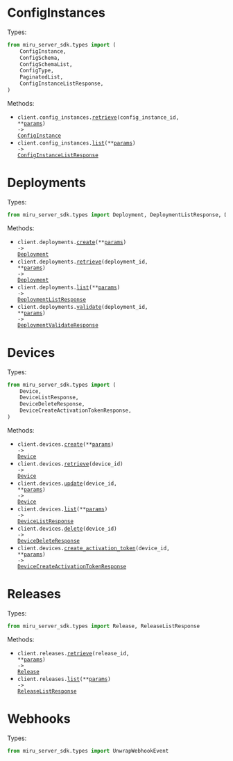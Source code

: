 # ConfigInstances

Types:

```python
from miru_server_sdk.types import (
    ConfigInstance,
    ConfigSchema,
    ConfigSchemaList,
    ConfigType,
    PaginatedList,
    ConfigInstanceListResponse,
)
```

Methods:

- <code title="get /config_instances/{config_instance_id}">client.config_instances.<a href="./src/miru_server_sdk/resources/config_instances.py">retrieve</a>(config_instance_id, \*\*<a href="src/miru_server_sdk/types/config_instance_retrieve_params.py">params</a>) -> <a href="./src/miru_server_sdk/types/config_instance.py">ConfigInstance</a></code>
- <code title="get /config_instances">client.config_instances.<a href="./src/miru_server_sdk/resources/config_instances.py">list</a>(\*\*<a href="src/miru_server_sdk/types/config_instance_list_params.py">params</a>) -> <a href="./src/miru_server_sdk/types/config_instance_list_response.py">ConfigInstanceListResponse</a></code>

# Deployments

Types:

```python
from miru_server_sdk.types import Deployment, DeploymentListResponse, DeploymentValidateResponse
```

Methods:

- <code title="post /deployments">client.deployments.<a href="./src/miru_server_sdk/resources/deployments.py">create</a>(\*\*<a href="src/miru_server_sdk/types/deployment_create_params.py">params</a>) -> <a href="./src/miru_server_sdk/types/deployment.py">Deployment</a></code>
- <code title="get /deployments/{deployment_id}">client.deployments.<a href="./src/miru_server_sdk/resources/deployments.py">retrieve</a>(deployment_id, \*\*<a href="src/miru_server_sdk/types/deployment_retrieve_params.py">params</a>) -> <a href="./src/miru_server_sdk/types/deployment.py">Deployment</a></code>
- <code title="get /deployments">client.deployments.<a href="./src/miru_server_sdk/resources/deployments.py">list</a>(\*\*<a href="src/miru_server_sdk/types/deployment_list_params.py">params</a>) -> <a href="./src/miru_server_sdk/types/deployment_list_response.py">DeploymentListResponse</a></code>
- <code title="post /deployments/{deployment_id}/validate">client.deployments.<a href="./src/miru_server_sdk/resources/deployments.py">validate</a>(deployment_id, \*\*<a href="src/miru_server_sdk/types/deployment_validate_params.py">params</a>) -> <a href="./src/miru_server_sdk/types/deployment_validate_response.py">DeploymentValidateResponse</a></code>

# Devices

Types:

```python
from miru_server_sdk.types import (
    Device,
    DeviceListResponse,
    DeviceDeleteResponse,
    DeviceCreateActivationTokenResponse,
)
```

Methods:

- <code title="post /devices">client.devices.<a href="./src/miru_server_sdk/resources/devices.py">create</a>(\*\*<a href="src/miru_server_sdk/types/device_create_params.py">params</a>) -> <a href="./src/miru_server_sdk/types/device.py">Device</a></code>
- <code title="get /devices/{device_id}">client.devices.<a href="./src/miru_server_sdk/resources/devices.py">retrieve</a>(device_id) -> <a href="./src/miru_server_sdk/types/device.py">Device</a></code>
- <code title="patch /devices/{device_id}">client.devices.<a href="./src/miru_server_sdk/resources/devices.py">update</a>(device_id, \*\*<a href="src/miru_server_sdk/types/device_update_params.py">params</a>) -> <a href="./src/miru_server_sdk/types/device.py">Device</a></code>
- <code title="get /devices">client.devices.<a href="./src/miru_server_sdk/resources/devices.py">list</a>(\*\*<a href="src/miru_server_sdk/types/device_list_params.py">params</a>) -> <a href="./src/miru_server_sdk/types/device_list_response.py">DeviceListResponse</a></code>
- <code title="delete /devices/{device_id}">client.devices.<a href="./src/miru_server_sdk/resources/devices.py">delete</a>(device_id) -> <a href="./src/miru_server_sdk/types/device_delete_response.py">DeviceDeleteResponse</a></code>
- <code title="post /devices/{device_id}/activation_token">client.devices.<a href="./src/miru_server_sdk/resources/devices.py">create_activation_token</a>(device_id, \*\*<a href="src/miru_server_sdk/types/device_create_activation_token_params.py">params</a>) -> <a href="./src/miru_server_sdk/types/device_create_activation_token_response.py">DeviceCreateActivationTokenResponse</a></code>

# Releases

Types:

```python
from miru_server_sdk.types import Release, ReleaseListResponse
```

Methods:

- <code title="get /releases/{release_id}">client.releases.<a href="./src/miru_server_sdk/resources/releases.py">retrieve</a>(release_id, \*\*<a href="src/miru_server_sdk/types/release_retrieve_params.py">params</a>) -> <a href="./src/miru_server_sdk/types/release.py">Release</a></code>
- <code title="get /releases">client.releases.<a href="./src/miru_server_sdk/resources/releases.py">list</a>(\*\*<a href="src/miru_server_sdk/types/release_list_params.py">params</a>) -> <a href="./src/miru_server_sdk/types/release_list_response.py">ReleaseListResponse</a></code>

# Webhooks

Types:

```python
from miru_server_sdk.types import UnwrapWebhookEvent
```
